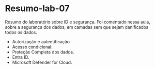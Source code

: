 # Resumo-lab-07
Resumo do laboratório sobre ID e segurança.
Foi comentado nessa aula, sobre a segurança dos dados, em camadas sem que sejam danificados todos os dados.

- Autorização e autentificação
- Acesso condicional.
- Proteção Completa dos dados.
- Entra ID.
- Microsoft Defender for Cloud.
